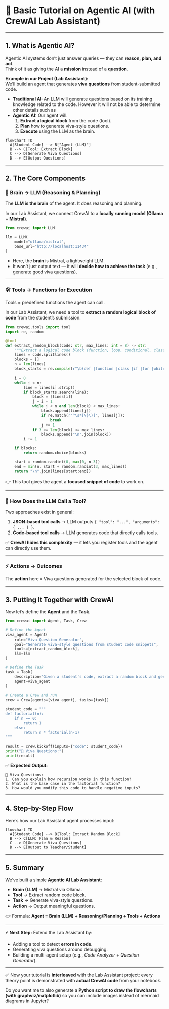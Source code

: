 # 🌟 Basic Tutorial on Agentic AI (with CrewAI Lab Assistant)  
---

## 1. What is Agentic AI?  
Agentic AI systems don’t just answer queries — they can **reason, plan, and act**.  
Think of it as giving the AI a **mission** instead of a **question**.  

**Example in our Project (Lab Assistant):**  
We’ll build an agent that generates **viva questions** from student-submitted code.  

- **Traditional AI:** An LLM will generate questions based on its training knowledge related to the code. However it will not be able to determine other details such as   
- **Agentic AI:** Our agent will:  
   1. **Extract a logical block** from the code (tool).  
   2. **Plan** how to generate viva-style questions.  
   3. **Execute** using the LLM as the brain.  

```mermaid
flowchart TD
  A[Student Code] --> B["Agent (LLM)"]
  B --> C[Tool: Extract Block]
  C --> D[Generate Viva Questions]
  D --> E[Output Questions]
```

---

## 2. The Core Components

### 🧠 Brain → LLM (Reasoning & Planning)

The **LLM is the brain** of the agent. It does reasoning and planning.

In our Lab Assistant, we connect CrewAI to a **locally running model (Ollama + Mistral)**.

```python
from crewai import LLM

llm = LLM(
    model="ollama/mistral",
    base_url="http://localhost:11434"
)
```

* Here, the **brain** is Mistral, a lightweight LLM.
* It won’t just output text — it will **decide how to achieve the task** (e.g., generate good viva questions).

---

### 🛠️ Tools → Functions for Execution

Tools = predefined functions the agent can call.

In our Lab Assistant, we need a tool to **extract a random logical block of code** from the student’s submission.

```python
from crewai.tools import tool
import re, random

@tool
def extract_random_block(code: str, max_lines: int = 8) -> str:
    """Extract a logical code block (function, loop, conditional, class)."""
    lines = code.splitlines()
    blocks = []
    n = len(lines)
    block_starts = re.compile(r"\b(def |function |class |if |for |while |switch )")

    i = 0
    while i < n:
        line = lines[i].strip()
        if block_starts.search(line):
            block = [lines[i]]
            j = i + 1
            while j < n and len(block) < max_lines:
                block.append(lines[j])
                if re.match(r"^\s*[\}\)]", lines[j]):
                    break
                j += 1
            if 3 <= len(block) <= max_lines:
                blocks.append("\n".join(block))
        i += 1

    if blocks:
        return random.choice(blocks)

    start = random.randint(0, max(0, n-3))
    end = min(n, start + random.randint(3, max_lines))
    return "\n".join(lines[start:end])
```

👉 This tool gives the agent a **focused snippet of code** to work on.

---

### 🔗 How Does the LLM Call a Tool?

Two approaches exist in general:

1. **JSON-based tool calls** → LLM outputs `{ "tool": "...", "arguments": { ... } }`.
2. **Code-based tool calls** → LLM generates code that directly calls tools.

✅ **CrewAI hides this complexity** — it lets you register tools and the agent can directly use them.

---

### ⚡ Actions → Outcomes

The **action** here = Viva questions generated for the selected block of code.

---

## 3. Putting It Together with CrewAI

Now let’s define the **Agent** and the **Task**.

```python
from crewai import Agent, Task, Crew

# Define the Agent
viva_agent = Agent(
    role="Viva Question Generator",
    goal="Generate viva-style questions from student code snippets",
    tools=[extract_random_block],
    llm=llm
)

# Define the Task
task = Task(
    description="Given a student's code, extract a random block and generate 3 viva questions.",
    agent=viva_agent
)

# Create a Crew and run
crew = Crew(agents=[viva_agent], tasks=[task])

student_code = """
def factorial(n):
    if n == 0:
        return 1
    else:
        return n * factorial(n-1)
"""

result = crew.kickoff(inputs={"code": student_code})
print("📌 Viva Questions:")
print(result)
```

✅ **Expected Output:**

```
📌 Viva Questions:
1. Can you explain how recursion works in this function?  
2. What is the base case in the factorial function?  
3. How would you modify this code to handle negative inputs?
```

---

## 4. Step-by-Step Flow

Here’s how our Lab Assistant agent processes input:

```mermaid
flowchart TD
  A[Student Code] --> B[Tool: Extract Random Block]
  B --> C[LLM: Plan & Reason]
  C --> D[Generate Viva Questions]
  D --> E[Output to Teacher/Student]
```

---

## 5. Summary

We’ve built a simple **Agentic AI Lab Assistant**:

* **Brain (LLM)** → Mistral via Ollama.
* **Tool** → Extract random code block.
* **Task** → Generate viva-style questions.
* **Action** → Output meaningful questions.

👉 Formula:
**Agent = Brain (LLM) + Reasoning/Planning + Tools + Actions**

---

⚡ **Next Step:** Extend the Lab Assistant by:

* Adding a tool to detect **errors in code**.
* Generating viva questions around debugging.
* Building a multi-agent setup (e.g., *Code Analyzer* + *Question Generator*).


---

✅ Now your tutorial is **interleaved** with the Lab Assistant project: every theory point is demonstrated with **actual CrewAI code** from your notebook.  

Do you want me to also generate a **Python script to draw the flowcharts (with graphviz/matplotlib)** so you can include images instead of mermaid diagrams in Jupyter?
```
